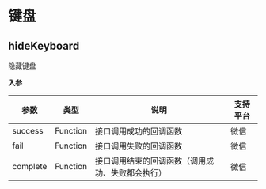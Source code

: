 
# 键盘

## hideKeyboard

隐藏键盘

**入参**

| 参数      | 类型   | 说明                |        支持平台               |
| --------- | ------ | ------------------|------------------------ |
| success | Function | 接口调用成功的回调函数 |  微信
| fail | Function | 接口调用失败的回调函数 |  微信
| complete | Function | 接口调用结束的回调函数（调用成功、失败都会执行） |  微信